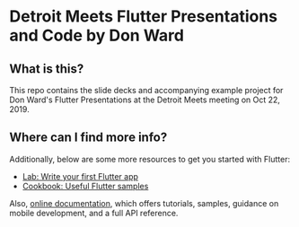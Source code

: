 # Detroit Meets Flutter Presentations and Code by Don Ward

## What is this?
This repo contains the slide decks and accompanying example project for Don Ward's Flutter Presentations at the Detroit Meets meeting on Oct 22, 2019. 

## Where can I find more info?
Additionally, below are some more resources to get you started with Flutter:
- [Lab: Write your first Flutter app](https://flutter.io/docs/get-started/codelab)
- [Cookbook: Useful Flutter samples](https://flutter.io/docs/cookbook)

Also, [online documentation](https://flutter.io/docs), which offers tutorials, 
samples, guidance on mobile development, and a full API reference.
